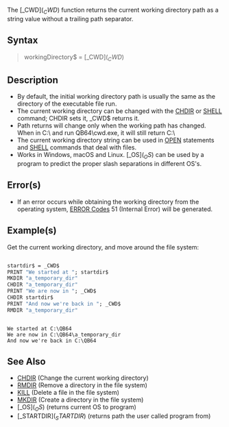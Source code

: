 The [_CWD$](_CWD$) function returns the current working directory path as a string value without a trailing path separator.

## Syntax
 
> workingDirectory$ = [_CWD$](_CWD$)

## Description

* By default, the initial working directory path is usually the same as the directory of the executable file run.
* The current working directory can be changed with the [CHDIR](CHDIR) or [SHELL](SHELL) command; CHDIR sets it, _CWD$ returns it.
* Path returns will change only when the working path has changed.  When in C:\ and run QB64\cwd.exe, it will still return C:\
* The current working directory string can be used in [OPEN](OPEN) statements and [SHELL](SHELL) commands that deal with files.
* Works in Windows, macOS and Linux. [_OS$](_OS$) can be used by a program to predict the proper slash separations in different OS's.

## Error(s)

* If an error occurs while obtaining the working directory from the operating system, [ERROR Codes](ERROR-Codes) 51 (Internal Error) will be generated.

## Example(s)

Get the current working directory, and move around the file system:

```vb

startdir$ = _CWD$
PRINT "We started at "; startdir$
MKDIR "a_temporary_dir"
CHDIR "a_temporary_dir"
PRINT "We are now in "; _CWD$
CHDIR startdir$
PRINT "And now we're back in "; _CWD$
RMDIR "a_temporary_dir"

```

```text

We started at C:\QB64
We are now in C:\QB64\a_temporary_dir
And now we're back in C:\QB64

```

## See Also

* [CHDIR](CHDIR) (Change the current working directory)
* [RMDIR](RMDIR) (Remove a directory in the file system)
* [KILL](KILL) (Delete a file in the file system)
* [MKDIR](MKDIR) (Create a directory in the file system)
* [_OS$](_OS$) (returns current OS to program)
* [_STARTDIR$](_STARTDIR$) (returns path the user called program from) 
